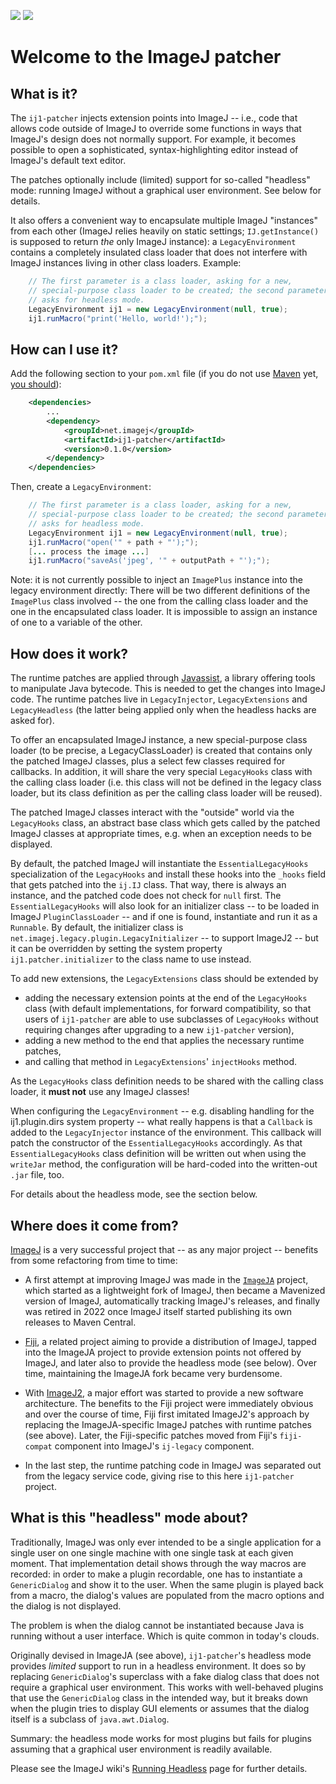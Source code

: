 [![](https://img.shields.io/maven-central/v/net.imagej/ij1-patcher.svg)](http://search.maven.org/#search%7Cgav%7C1%7Cg%3A%22net.imagej%22%20AND%20a%3A%22ij1-patcher%22)
[![](https://github.com/imagej/ij1-patcher/actions/workflows/build-main.yml/badge.svg)](https://github.com/imagej/ij1-patcher/actions/workflows/build-main.yml)

# Welcome to the ImageJ patcher

## What is it?

The `ij1-patcher` injects extension points into ImageJ -- i.e., code that
allows code outside of ImageJ to override some functions in ways that ImageJ's
design does not normally support. For example, it becomes possible to open a
sophisticated, syntax-highlighting editor instead of ImageJ's default text
editor.

The patches optionally include (limited) support for so-called "headless" mode:
running ImageJ without a graphical user environment. See below for details.

It also offers a convenient way to encapsulate multiple ImageJ "instances"
from each other (ImageJ relies heavily on static settings;
`IJ.getInstance()` is supposed to return *the* only ImageJ instance): a
`LegacyEnvironment` contains a completely insulated class loader that does not
interfere with ImageJ instances living in other class loaders. Example:

```java
	// The first parameter is a class loader, asking for a new,
	// special-purpose class loader to be created; the second parameter
	// asks for headless mode.
	LegacyEnvironment ij1 = new LegacyEnvironment(null, true);
	ij1.runMacro("print('Hello, world!');");
```

## How can I use it?

Add the following section to your `pom.xml` file (if you do not use
[Maven](https://maven.apache.org/) yet, [you should](https://imagej.net/Maven)):

```xml
	<dependencies>
		...
		<dependency>
			<groupId>net.imagej</groupId>
			<artifactId>ij1-patcher</artifactId>
			<version>0.1.0</version>
		</dependency>
	</dependencies>
```

Then, create a `LegacyEnvironment`:

```java
	// The first parameter is a class loader, asking for a new,
	// special-purpose class loader to be created; the second parameter
	// asks for headless mode.
	LegacyEnvironment ij1 = new LegacyEnvironment(null, true);
	ij1.runMacro("open('" + path + "');");
	[... process the image ...]
	ij1.runMacro("saveAs('jpeg', '" + outputPath + "');");
```

Note: it is not currently possible to inject an `ImagePlus` instance into the
legacy environment directly: There will be two different definitions of the
`ImagePlus` class involved -- the one from the calling class loader and the one
in the encapsulated class loader.  It is impossible to assign an instance of one
to a variable of the other.

## How does it work?

The runtime patches are applied through [Javassist](http://www.javassist.org), a
library offering tools to manipulate Java bytecode. This is needed to get the
changes into ImageJ code. The runtime patches live in `LegacyInjector`,
`LegacyExtensions` and `LegacyHeadless` (the latter being applied only when the
headless hacks are asked for).

To offer an encapsulated ImageJ instance, a new special-purpose class loader
(to be precise, a LegacyClassLoader) is created that contains only the patched
ImageJ classes, plus a select few classes required for callbacks. In
addition, it will share the very special `LegacyHooks` class with the calling
class loader (i.e. this class will not be defined in the legacy class loader,
but its class definition as per the calling class loader will be reused).

The patched ImageJ classes interact with the "outside" world via the
`LegacyHooks` class, an abstract base class which gets called by the patched
ImageJ classes at appropriate times, e.g. when an exception needs to be
displayed.

By default, the patched ImageJ will instantiate the `EssentialLegacyHooks`
specialization of the `LegacyHooks` and install these hooks into the `_hooks`
field that gets patched into the `ij.IJ` class. That way, there is always an
instance, and the patched code does not check for `null` first. The
`EssentialLegacyHooks` will also look for an initializer class -- to be loaded
in ImageJ `PluginClassLoader` -- and if one is found, instantiate and run
it as a `Runnable`. By default, the initializer class is
`net.imagej.legacy.plugin.LegacyInitializer` -- to support ImageJ2 -- but it can
be overridden by setting the system property `ij1.patcher.initializer` to the
class name to use instead.

To add new extensions, the `LegacyExtensions` class should be extended by
* adding the necessary extension points at the end of the `LegacyHooks` class
  (with default implementations, for forward compatibility, so that users of
  `ij1-patcher` are able to use subclasses of `LegacyHooks` without requiring
  changes after upgrading to a new `ij1-patcher` version),
* adding a new method to the end that applies the necessary runtime patches,
* and calling that method in `LegacyExtensions`' `injectHooks` method.

As the `LegacyHooks` class definition needs to be shared with the calling class
loader, it **must not** use any ImageJ classes!

When configuring the `LegacyEnvironment` -- e.g. disabling handling for the
ij1.plugin.dirs system property -- what really happens is that a `Callback`
is added to the `LegacyInjector` instance of the environment. This callback
will patch the constructor of the `EssentialLegacyHooks` accordingly. As that
`EssentialLegacyHooks` class definition will be written out when using the
`writeJar` method, the configuration will be hard-coded into the written-out
`.jar` file, too.

For details about the headless mode, see the section below.

## Where does it come from?

[ImageJ](https://imagej.net/software/imagej) is a very successful project that
-- as any major project -- benefits from some refactoring from time to time:

* A first attempt at improving ImageJ was made in the
	[`ImageJA`](https://imagej.net/software/imageja) project, which started as a
	lightweight fork of ImageJ, then became a Mavenized version of ImageJ,
	automatically tracking ImageJ's releases, and finally was retired in 2022
	once ImageJ itself started publishing its own releases to Maven Central.

* [Fiji](https://fiji.sc/), a related project aiming to provide a distribution of
	ImageJ, tapped into the ImageJA project to provide extension points not offered
	by ImageJ, and later also to provide the headless mode (see below). Over
	time, maintaining the ImageJA fork became very burdensome.

* With [ImageJ2](https://imagej.net/ImageJ2), a major effort was started to
	provide a new software architecture. The benefits to the Fiji project were
	immediately obvious and over the course of time, Fiji first imitated
	ImageJ2's approach by replacing the ImageJA-specific ImageJ patches with
	runtime patches (see above). Later, the Fiji-specific patches moved from
	Fiji's `fiji-compat` component into ImageJ's `ij-legacy` component.

* In the last step, the runtime patching code in ImageJ was separated out from
  the legacy service code, giving rise to this here `ij1-patcher` project.

## What is this "headless" mode about?

Traditionally, ImageJ was only ever intended to be a single application for a
single user on one single machine with one single task at each given moment.
That implementation detail shows through the way macros are recorded: in order
to make a plugin recordable, one has to instantiate a `GenericDialog` and show
it to the user. When the same plugin is played back from a macro, the dialog's
values are populated from the macro options and the dialog is not displayed.

The problem is when the dialog cannot be instantiated because Java is running
without a user interface. Which is quite common in today's clouds.

Originally devised in ImageJA (see above), `ij1-patcher`'s headless mode
provides *limited* support to run in a headless environment. It does so by
replacing `GenericDialog`'s superclass with a fake dialog class that does not
require a graphical user environment. This works with well-behaved plugins that
use the `GenericDialog` class in the intended way, but it breaks down when the
plugin tries to display GUI elements or assumes that the dialog itself is a
subclass of `java.awt.Dialog`.

Summary: the headless mode works for most plugins but fails for plugins assuming
that a graphical user environment is readily available.

Please see the ImageJ wiki's
[Running Headless](https://imagej.net/learn/headless) page for further details.
